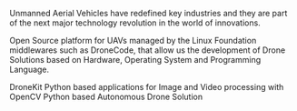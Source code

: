 Unmanned Aerial Vehicles have redefined key industries and they are part of the next major technology revolution in the world of innovations.

Open Source platform for UAVs managed by the Linux Foundation middlewares such as DroneCode, that allow us the development of Drone Solutions based on Hardware, Operating System and Programming Language.

DroneKit
Python based applications for Image and Video processing with OpenCV
Python based Autonomous Drone Solution
